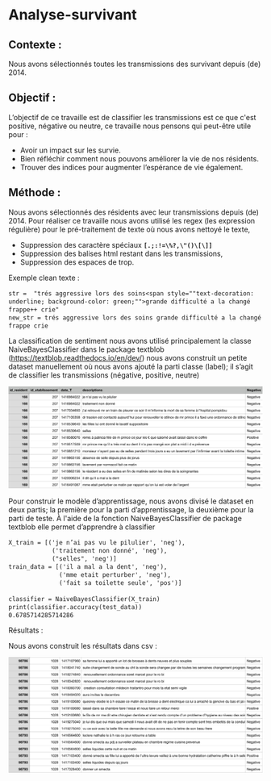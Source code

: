 # Analyse-survivant

## Contexte : 
Nous avons sélectionnés toutes les transmissions des survivant depuis (de) 2014.

## Objectif : 
L’objectif de ce travaille est de classifier les transmissions est ce que c'est positive, négative ou neutre, ce travaille nous pensons qui peut-être utile pour :
* Avoir un impact sur les survie. 
* Bien réfléchir comment nous pouvons améliorer la vie de nos résidents.
* Trouver des indices pour augmenter l’espérance de vie également.

## Méthode : 
Nous avons sélectionnés des résidents avec leur transmissions depuis (de) 2014.
Pour réaliser ce travaille nous avons utilisé les regex (les expression régulière) pour le pré-traitement de texte où nous avons nettoyé le texte, 
* Suppression des caractère spéciaux **`[.;:!=\%?,\"()\[\]]`**
* Suppression des balises html restant dans les transmissions,
* Suppression des espaces de trop.

Exemple clean texte : 
```
str =  "trés aggressive lors des soins<span style=""text-decoration: underline; background-color: green;"">grande difficulté a la changé frappe++ crie"
new_str = trés aggressive lors des soins grande difficulté a la changé frappe crie 
```
La classification de sentiment nous avons  utilisé principalement la classe NaiveBayesClassifier dans le package  textblob (https://textblob.readthedocs.io/en/dev/) nous avons construit un petite dataset manuellement où nous avons ajouté la parti classe (label); il s’agit de classifier les transmissions (négative,  positive, neutre)

![alt text](https://github.com/HSabbar/Analyse-survivant/blob/master/dataset-analyse-sentiment.png)

Pour construir le modèle d’apprentissage, nous avons divisé le dataset en deux partis; la première pour la parti d’apprentissage, la deuxième pour la parti de teste.
À l'aide de la fonction NaiveBayesClassifier de package textblob elle permet d’apprendre à classifier 
```
X_train = [('je n’ai pas vu le pilulier', 'neg'),
            ('traitement non donné', 'neg'),
            ("selles", 'neg')]
train_data = [('il a mal a la dent', 'neg'),
              ('mme etait perturber', 'neg'),
              ('fait sa toilette seule', 'pos')]

classifier = NaiveBayesClassifier(X_train) 
print(classifier.accuracy(test_data))
0.6785714285714286
```
Résultats :

Nous avons construit les résultats dans csv :

![alt text](https://github.com/HSabbar/Analyse-survivant/blob/master/re%CC%81sultats.png)

